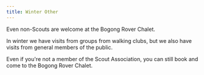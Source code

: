 ```yaml
---
title: Winter Other
---
```

Even non-Scouts are welcome at the Bogong Rover Chalet.

In winter we have visits from groups from walking clubs, but we also have visits
from general members of the public.

Even if you're not a member of the Scout Association, you can still book and
come to the Bogong Rover Chalet.
